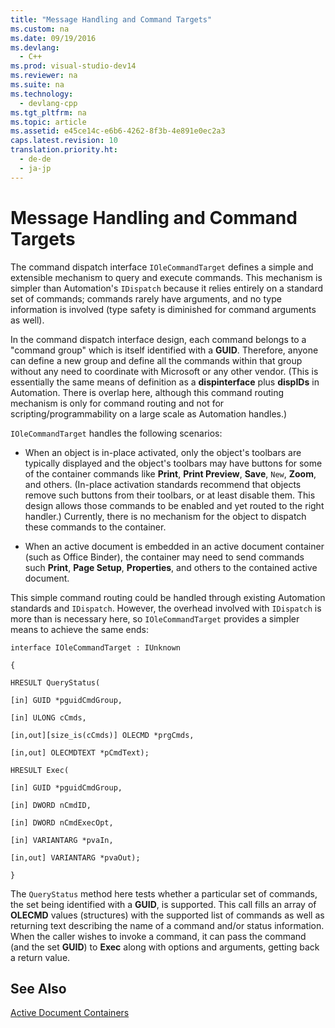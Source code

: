 ```yaml
---
title: "Message Handling and Command Targets"
ms.custom: na
ms.date: 09/19/2016
ms.devlang: 
  - C++
ms.prod: visual-studio-dev14
ms.reviewer: na
ms.suite: na
ms.technology: 
  - devlang-cpp
ms.tgt_pltfrm: na
ms.topic: article
ms.assetid: e45ce14c-e6b6-4262-8f3b-4e891e0ec2a3
caps.latest.revision: 10
translation.priority.ht: 
  - de-de
  - ja-jp
---
```

# Message Handling and Command Targets
The command dispatch interface `IOleCommandTarget` defines a simple and extensible mechanism to query and execute commands. This mechanism is simpler than Automation's `IDispatch` because it relies entirely on a standard set of commands; commands rarely have arguments, and no type information is involved (type safety is diminished for command arguments as well).  
  
 In the command dispatch interface design, each command belongs to a "command group" which is itself identified with a **GUID**. Therefore, anyone can define a new group and define all the commands within that group without any need to coordinate with Microsoft or any other vendor. (This is essentially the same means of definition as a **dispinterface** plus **dispIDs** in Automation. There is overlap here, although this command routing mechanism is only for command routing and not for scripting/programmability on a large scale as Automation handles.)  
  
 `IOleCommandTarget` handles the following scenarios:  
  
-   When an object is in-place activated, only the object's toolbars are typically displayed and the object's toolbars may have buttons for some of the container commands like **Print**, **Print Preview**, **Save**, `New`, **Zoom**, and others. (In-place activation standards recommend that objects remove such buttons from their toolbars, or at least disable them. This design allows those commands to be enabled and yet routed to the right handler.) Currently, there is no mechanism for the object to dispatch these commands to the container.  
  
-   When an active document is embedded in an active document container (such as Office Binder), the container may need to send commands such **Print**, **Page Setup**, **Properties**, and others to the contained active document.  
  
 This simple command routing could be handled through existing Automation standards and `IDispatch`. However, the overhead involved with `IDispatch` is more than is necessary here, so `IOleCommandTarget` provides a simpler means to achieve the same ends:  
  
 `interface IOleCommandTarget : IUnknown`  
  
 `{`  
  
 `HRESULT QueryStatus(`  
  
 `[in] GUID *pguidCmdGroup,`  
  
 `[in] ULONG cCmds,`  
  
 `[in,out][size_is(cCmds)] OLECMD *prgCmds,`  
  
 `[in,out] OLECMDTEXT *pCmdText);`  
  
 `HRESULT Exec(`  
  
 `[in] GUID *pguidCmdGroup,`  
  
 `[in] DWORD nCmdID,`  
  
 `[in] DWORD nCmdExecOpt,`  
  
 `[in] VARIANTARG *pvaIn,`  
  
 `[in,out] VARIANTARG *pvaOut);`  
  
 `}`  
  
 The `QueryStatus` method here tests whether a particular set of commands, the set being identified with a **GUID**, is supported. This call fills an array of **OLECMD** values (structures) with the supported list of commands as well as returning text describing the name of a command and/or status information. When the caller wishes to invoke a command, it can pass the command (and the set **GUID**) to **Exec** along with options and arguments, getting back a return value.  
  
## See Also  
 [Active Document Containers](../vs140/Active-Document-Containers.md)
